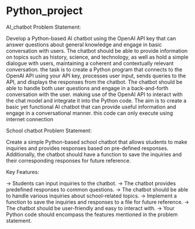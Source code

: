 # Python_project
AI_chatbot
Problem Statement:

Develop a Python-based AI chatbot using the OpenAI API key that can answer questions about general knowledge and engage in basic conversation with users. 
The chatbot should be able to provide information on topics such as history, science, and technology, as well as hold a simple dialogue with users,
maintaining a coherent and contextually relevant conversation.
the task is to create a Python program that connects to the OpenAI API using your API key, processes user input,
sends queries to the API, and displays the responses from the chatbot.
The chatbot should be able to handle both user questions and engage in a back-and-forth conversation with the user.
making use of the OpenAI API to interact with the chat model and integrate it into the Python code.
The aim is to create a basic yet functional AI chatbot that can provide useful information and engage in a conversational manner.
this code can only execute using internet connection


School chatbot
Problem Statement:

Create a simple Python-based school chatbot that allows students to make inquiries and provides responses based on pre-defined responses. 
Additionally, the chatbot should have a function to save the inquiries and their corresponding responses for future reference.

Key Features:

-> Students can input inquiries to the chatbot.
-> The chatbot provides predefined responses to common questions.
-> The chatbot should be able to handle various inquiries about school-related topics.
-> Implement a function to save the inquiries and responses to a file for future reference.
-> The chatbot should be user-friendly and easy to interact with.
-> Your Python code should encompass the features mentioned in the problem statement.






